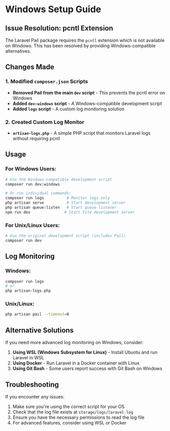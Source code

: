# Windows Setup Guide

## Issue Resolution: pcntl Extension

The Laravel Pail package requires the `pcntl` extension which is not available on Windows. This has been resolved by providing Windows-compatible alternatives.

## Changes Made

### 1. Modified `composer.json` Scripts

- **Removed Pail from the main `dev` script** - This prevents the pcntl error on Windows
- **Added `dev:windows` script** - A Windows-compatible development script
- **Added `logs` script** - A custom log monitoring solution

### 2. Created Custom Log Monitor

- **`artisan-logs.php`** - A simple PHP script that monitors Laravel logs without requiring pcntl

## Usage

### For Windows Users:

```bash
# Use the Windows-compatible development script
composer run dev:windows

# Or run individual commands:
composer run logs          # Monitor logs only
php artisan serve          # Start development server
php artisan queue:listen   # Start queue listener
npm run dev               # Start Vite development server
```

### For Unix/Linux Users:

```bash
# Use the original development script (includes Pail)
composer run dev
```

## Log Monitoring

### Windows:
```bash
composer run logs
# or
php artisan-logs.php
```

### Unix/Linux:
```bash
php artisan pail --timeout=0
```

## Alternative Solutions

If you need more advanced log monitoring on Windows, consider:

1. **Using WSL (Windows Subsystem for Linux)** - Install Ubuntu and run Laravel in WSL
2. **Using Docker** - Run Laravel in a Docker container with Linux
3. **Using Git Bash** - Some users report success with Git Bash on Windows

## Troubleshooting

If you encounter any issues:

1. Make sure you're using the correct script for your OS
2. Check that the log file exists at `storage/logs/laravel.log`
3. Ensure you have the necessary permissions to read the log file
4. For advanced features, consider using WSL or Docker 